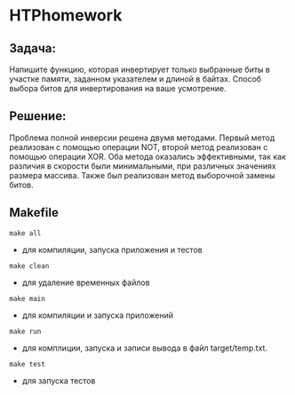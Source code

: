 # HTPhomework
## Задача:
Напишите функцию, которая инвертирует только выбранные биты в участке памяти, заданном указателем и длиной в байтах. Способ выбора битов для инвертирования на ваше усмотрение.
## Решение:
Проблема полной инверсии решена двумя методами. Первый метод реализован с помощью операции NOT, второй метод реализован с помощью операции XOR. Оба метода оказались эффективными, так как различия в скорости были минимальными, при различных значениях размера массива. Также был реализован метод выборочной замены битов. 

## Makefile
```make all``` 

- для компиляции, запуска приложения и тестов

```make clean```

- для удаление временных файлов

```make main```

- для компиляции и запуска приложений

```make run``` 

- для комплиции, запуска и записи вывода в файл target/temp.txt.

```make test``` 

- для запуска тестов